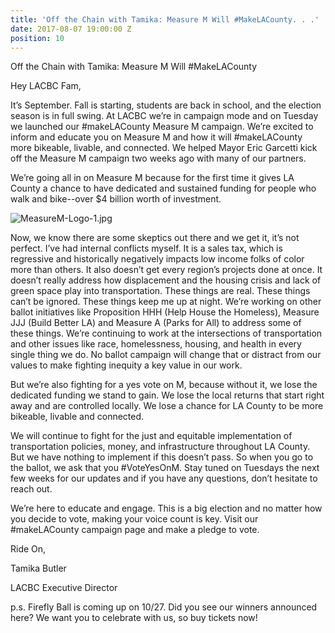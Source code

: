 ```yaml
---
title: 'Off the Chain with Tamika: Measure M Will #MakeLACounty. . .'
date: 2017-08-07 19:00:00 Z
position: 10
---
```


Off the Chain with Tamika: Measure M Will #MakeLACounty

Hey LACBC Fam,

It’s September. Fall is starting, students are back in school, and the election season is in full swing. At LACBC we’re in campaign mode and on Tuesday we launched our #makeLACounty Measure M campaign. We’re excited to inform and educate you on Measure M and how it will #makeLACounty more bikeable, livable, and connected. We helped Mayor Eric Garcetti kick off the Measure M campaign two weeks ago with many of our partners.

We’re going all in on Measure M because for the first time it gives LA County a chance to have dedicated and sustained funding for people who walk and bike--over $4 billion worth of investment.

![MeasureM-Logo-1.jpg](/uploads/MeasureM-Logo-1.jpg)

Now, we know there are some skeptics out there and we get it, it’s not perfect. I’ve had internal conflicts myself. It is a sales tax, which is regressive and historically negatively impacts low income folks of color more than others. It also doesn’t get every region’s projects done at once. It doesn’t really address how displacement and the housing crisis and lack of green space play into transportation. These things are real. These things can’t be ignored. These things keep me up at night. We’re working on other ballot initiatives like Proposition HHH (Help House the Homeless), Measure JJJ (Build Better LA) and Measure A (Parks for All) to address some of these things. We’re continuing to work at the intersections of transportation and other issues like race, homelessness, housing, and health in every single thing we do. No ballot campaign will change that or distract from our values to make fighting inequity a key value in our work.

But we’re also fighting for a yes vote on M, because without it, we lose the dedicated funding we stand to gain. We lose the local returns that start right away and are controlled locally. We lose a chance for LA County to be more bikeable, livable and connected.

We will continue to fight for the just and equitable implementation of transportation policies, money, and infrastructure throughout LA County. But we have nothing to implement if this doesn’t pass. So when you go to the ballot, we ask that you #VoteYesOnM. Stay tuned on Tuesdays the next few weeks for our updates and if you have any questions, don’t hesitate to reach out.

We’re here to educate and engage. This is a big election and no matter how you decide to vote, making your voice count is key.  Visit our #makeLACounty campaign page and make a pledge to vote.

Ride On,

Tamika Butler

LACBC Executive Director

p.s. Firefly Ball is coming up on 10/27.  Did you see our winners announced here?  We want you to celebrate with us, so buy tickets now!